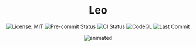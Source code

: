 <div align="center">
    <h1>Leo</h1>
  <!-- <p>
    <a href="https://opensource.org/licenses/MIT"><img src="https://img.shields.io/badge/License-MIT-lightgrey.svg" alt="License: MIT"></a>
    <img src="https://img.shields.io/github/issues/tuanlda78202/leo?color=AD0E0E&label=Issues" alt="Issues">
    <img src="https://img.shields.io/github/issues-pr/tuanlda78202/leo?&label=PRs" alt="Pull Requests">
    <img src="https://img.shields.io/badge/dynamic/json?color=AD0E0E&label=Views&url=https://raw.githubusercontent.com/tuanlda78202/leo/gh-pages/traffic.json&query=count" alt="GitHub Views">
  </p> -->
  <p>
    <a href="https://opensource.org/licenses/MIT"><img src="https://img.shields.io/badge/License-MIT-lightgrey.svg" alt="License: MIT"></a>
    <img src="https://img.shields.io/github/actions/workflow/status/tuanlda78202/leo/pre-commit-checks.yaml?branch=main&label=pre-commit&logo=pre-commit&logoColor=white" alt="Pre-commit Status">
    <img src="https://img.shields.io/github/actions/workflow/status/tuanlda78202/leo/ci.yaml?branch=main&label=CI&logo=github" alt="CI Status">
    <img src="https://img.shields.io/github/actions/workflow/status/tuanlda78202/leo/github-code-scanning%2Fcodeql?branch=main&label=CodeQL&logo=github" alt="CodeQL">
    <img src="https://img.shields.io/github/last-commit/tuanlda78202/leo?&label=commit" alt="Last Commit">
  </p>

  <p align="center">
  <img src="https://github.com/user-attachments/assets/4aba100d-04b9-4cfb-90ad-35c03697ae3a" alt="animated" />
  </p>

</div>
